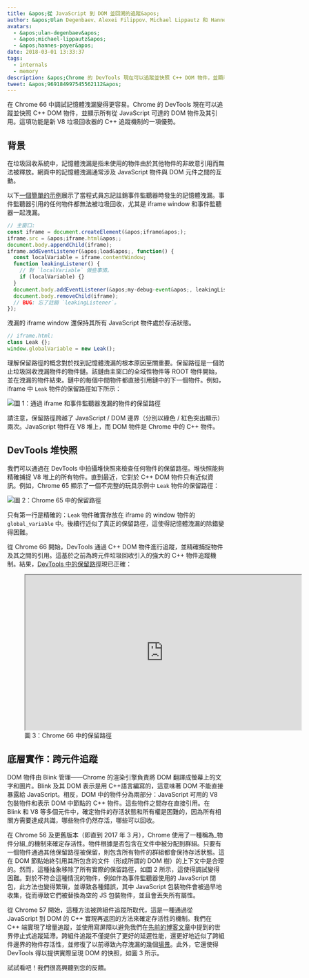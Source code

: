 ```yaml
---
title: &apos;從 JavaScript 到 DOM 並回溯的追蹤&apos;
author: &apos;Ulan Degenbaev、Alexei Filippov、Michael Lippautz 和 Hannes Payer —— DOM 的合作夥伴&apos;
avatars:
  - &apos;ulan-degenbaev&apos;
  - &apos;michael-lippautz&apos;
  - &apos;hannes-payer&apos;
date: 2018-03-01 13:33:37
tags:
  - internals
  - memory
description: &apos;Chrome 的 DevTools 現在可以追蹤並快照 C++ DOM 物件，並顯示所有從 JavaScript 可達的 DOM 物件及其引用。&apos;
tweet: &apos;969184997545562112&apos;
---
```

在 Chrome 66 中調試記憶體洩漏變得更容易。Chrome 的 DevTools 現在可以追蹤並快照 C++ DOM 物件，並顯示所有從 JavaScript 可達的 DOM 物件及其引用。這項功能是新 V8 垃圾回收器的 C++ 追蹤機制的一項優勢。

<!--truncate-->
## 背景

在垃圾回收系統中，記憶體洩漏是指未使用的物件由於其他物件的非故意引用而無法被釋放。網頁中的記憶體洩漏通常涉及 JavaScript 物件與 DOM 元件之間的互動。

以下[一個簡單的示例](https://ulan.github.io/misc/leak.html)展示了當程式員忘記註銷事件監聽器時發生的記憶體洩漏。事件監聽器引用的任何物件都無法被垃圾回收，尤其是 iframe window 和事件監聽器一起洩漏。

```js
// 主窗口:
const iframe = document.createElement(&apos;iframe&apos;);
iframe.src = &apos;iframe.html&apos;;
document.body.appendChild(iframe);
iframe.addEventListener(&apos;load&apos;, function() {
  const localVariable = iframe.contentWindow;
  function leakingListener() {
    // 對 `localVariable` 做些事情。
    if (localVariable) {}
  }
  document.body.addEventListener(&apos;my-debug-event&apos;, leakingListener);
  document.body.removeChild(iframe);
  // BUG: 忘了註銷 `leakingListener`。
});
```

洩漏的 iframe window 還保持其所有 JavaScript 物件處於存活狀態。

```js
// iframe.html:
class Leak {};
window.globalVariable = new Leak();
```

理解保留路徑的概念對於找到記憶體洩漏的根本原因至關重要。保留路徑是一個防止垃圾回收洩漏物件的物件鏈。該鏈由主窗口的全域性物件等 ROOT 物件開始，並在洩漏的物件結束。鏈中的每個中間物件都直接引用鏈中的下一個物件。例如，iframe 中 `Leak` 物件的保留路徑如下所示：

![圖 1：通過 `iframe` 和事件監聽器洩漏的物件的保留路徑](/_img/tracing-js-dom/retaining-path.svg)

請注意，保留路徑跨越了 JavaScript / DOM 邊界（分別以綠色 / 紅色突出顯示）兩次。JavaScript 物件在 V8 堆上，而 DOM 物件是 Chrome 中的 C++ 物件。

## DevTools 堆快照

我們可以通過在 DevTools 中拍攝堆快照來檢查任何物件的保留路徑。堆快照能夠精確捕捉 V8 堆上的所有物件。直到最近，它對於 C++ DOM 物件只有近似資訊。例如，Chrome 65 顯示了一個不完整的玩具示例中 `Leak` 物件的保留路徑：

![圖 2：Chrome 65 中的保留路徑](/_img/tracing-js-dom/chrome-65.png)

只有第一行是精確的：`Leak` 物件確實存放在 iframe 的 window 物件的 `global_variable` 中。後續行近似了真正的保留路徑，這使得記憶體洩漏的除錯變得困難。

從 Chrome 66 開始，DevTools 通過 C++ DOM 物件進行追蹤，並精確捕捉物件及其之間的引用。這基於之前為跨元件垃圾回收引入的強大的 C++ 物件追蹤機制。結果，[DevTools 中的保留路徑](https://www.youtube.com/watch?v=ixadA7DFCx8)現已正確：

<figure>
  <div class="video video-16:9">
    <iframe src="https://www.youtube.com/embed/ixadA7DFCx8" width="640" height="360" loading="lazy"></iframe>
  </div>
  <figcaption>圖 3：Chrome 66 中的保留路徑</figcaption>
</figure>

## 底層實作：跨元件追蹤

DOM 物件由 Blink 管理——Chrome 的渲染引擎負責將 DOM 翻譯成螢幕上的文字和圖片。Blink 及其 DOM 表示是用 C++語言編寫的，這意味著 DOM 不能直接暴露給 JavaScript。相反，DOM 中的物件分為兩部分：JavaScript 可用的 V8 包裝物件和表示 DOM 中節點的 C++ 物件。這些物件之間存在直接引用。在 Blink 和 V8 等多個元件中，確定物件的存活狀態和所有權是困難的，因為所有相關方需要達成共識，哪些物件仍然存活，哪些可以回收。

在 Chrome 56 及更舊版本（即直到 2017 年 3 月），Chrome 使用了一種稱為_物件分組_的機制來確定存活性。物件根據是否包含在文件中被分配到群組。只要有一個物件通過其他保留路徑被保留，則包含所有物件的群組都會保持存活狀態。這在 DOM 節點始終引用其所包含的文件（形成所謂的 DOM 樹）的上下文中是合理的。然而，這種抽象移除了所有實際的保留路徑，如圖 2 所示，這使得調試變得困難。對於不符合這種情況的物件，例如作為事件監聽器使用的 JavaScript 閉包，此方法也變得繁瑣，並導致各種錯誤，其中 JavaScript 包裝物件會被過早地收集，從而導致它們被替換為空的 JS 包裝物件，並且會丟失所有屬性。

從 Chrome 57 開始，這種方法被跨組件追蹤所取代，這是一種通過從 JavaScript 到 DOM 的 C++ 實現再返回的方法來確定存活性的機制。我們在 C++ 端實現了增量追蹤，並使用寫屏障以避免我們在[先前的博客文章](/blog/orinoco-parallel-scavenger)中提到的世界停止式追蹤延滯。跨組件追蹤不僅提供了更好的延遲性能，還更好地近似了跨組件邊界的物件存活性，並修復了以前導致內存洩漏的幾個[場景](https://bugs.chromium.org/p/chromium/issues/detail?id=501866)。此外，它還使得 DevTools 得以提供實際呈現 DOM 的快照，如圖 3 所示。

試試看吧！我們很高興聽到您的反饋。
